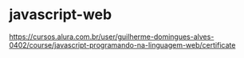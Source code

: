 # javascript-web
https://cursos.alura.com.br/user/guilherme-domingues-alves-0402/course/javascript-programando-na-linguagem-web/certificate
